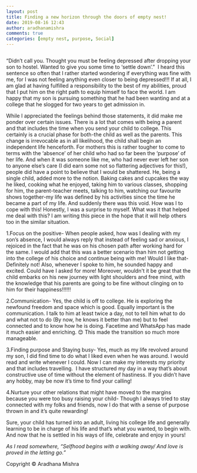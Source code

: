```yaml
---
layout: post
title: Finding a new horizon through the doors of empty nest!
date: 2019-08-16 12:43
author: aradhanamishra
comments: true
categories: [empty nest, purpose, Social]
---
```

<!-- wp:image {"id":959,"align":"center"} -->
<div class="wp-block-image"><figure class="aligncenter"><img src="http://www.aradhanamishra.com/wp-content/uploads/2019/08/empty-nest.jpg" alt="" class="wp-image-959"/></figure></div>
<!-- /wp:image -->

<!-- wp:paragraph -->
<p>“Didn’t call you. Thought you must be feeling depressed after dropping your son to hostel. Wanted to give you some time to ‘settle down’.” &nbsp;I heard this sentence so often that I rather started wondering if everything was fine with me, for I was not feeling anything even closer to being depressed!!! If at all, I am glad at having fulfilled a responsibility to the best of my abilities, proud that I  put him on the right path to equip himself to face the world. I am happy that my son is pursuing something that he had been wanting and at a college that he slogged for two years to get admission in.</p>
<!-- /wp:paragraph -->

<!-- wp:paragraph -->
<p>While I appreciated the feelings behind those statements, it did make me ponder over certain issues. There is a lot that comes with being a parent and that includes the time when you send your child to college. This certainly is a crucial phase for both-the child as well as the parents. This change is irrevocable as in all likelihood, the child shall begin an independent life henceforth. For mothers this is rather tougher to come to terms with the ‘absence’ of her child who had so far been the ‘purpose’ of her life. And when it was someone like me, who had never ever left her son to anyone else’s care (I did earn some not so flattering adjectives for this!), people did have a point to believe that I would be shattered. He, being a single child, added more to the notion. Baking cakes and cupcakes the way he liked, cooking what he enjoyed, taking him to various classes, shopping for him, the parent-teacher meets, talking to him, watching our favourite shows together-my life was defined by his activities since the time he became a part of my life. And suddenly there was this void. How was I to cope with this! Honestly, I was a surprise to myself. What was it that helped me deal with this? I am writing this piece in the hope that it will help others too in the similar situation.</p>
<!-- /wp:paragraph -->

<!-- wp:paragraph -->
<p>1.Focus on the positive- When people asked, how was I dealing with my son’s absence, I would always reply that instead of feeling sad or anxious, I rejoiced in the fact that he was on his chosen path after working hard for the same. I would add that this was a better scenario than him not getting into the college of his choice and continue being with me! Would I like that- Definitely not! Also, whenever I spoke to him, he sounded happy and excited. Could have I asked for more! Moreover, wouldn't it be great that the child embarks on his new journey with light shoulders and free mind, with the knowledge that his parents are going to be fine without clinging on to him for their happiness!!!!!!</p>
<!-- /wp:paragraph -->

<!-- wp:paragraph -->
<p>2.Communication- Yes, the child is off to college. He is exploring the newfound freedom and space which is good. Equally important is the communication. I talk to him at least twice a day, not to tell him what to do and what not to do (By now, he knows it better than me) but to feel connected and to know how he is doing. Facetime and WhatsApp has made it much easier and enriching. 😊 This made the transition so much more manageable.</p>
<!-- /wp:paragraph -->

<!-- wp:paragraph -->
<p>3.Finding purpose and Staying busy- Yes, much as my life revolved around my son, I did find time to do what I liked even when he was around. I would read and write whenever I could. Now I can make my interests my priority and that includes travelling. &nbsp;I have structured my day in a way that’s about constructive use of time without the element of hastiness. If you didn’t have any hobby, may be now it’s time to find your calling! </p>
<!-- /wp:paragraph -->

<!-- wp:paragraph -->
<p>4.Nurture your other relations that might have moved to the margins because you were too busy raising your child- Though I always tried to stay connected with my folks and friends, now I do that with a sense of purpose thrown in and it’s quite rewarding!</p>
<!-- /wp:paragraph -->

<!-- wp:paragraph -->
<p>Sure, your child has turned into an adult, living his college life and generally learning to be in charge of his life and that’s what you wanted, to begin with. And now that he is settled in his ways of life, celebrate and enjoy in yours!</p>
<!-- /wp:paragraph -->

<!-- wp:paragraph -->
<p><em>As I read somewhere, “Selfhood
begins with a walking away/ And love is proved in the letting go.”</em></p>
<!-- /wp:paragraph -->

<!-- wp:paragraph -->
<p>Copyright © Aradhana Mishra</p>
<!-- /wp:paragraph -->
